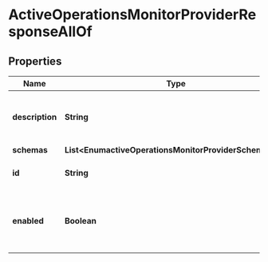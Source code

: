 

# ActiveOperationsMonitorProviderResponseAllOf


## Properties

| Name | Type | Description | Notes |
|------------ | ------------- | ------------- | -------------|
|**description** | **String** | A description for this Monitor Provider |  [optional] |
|**schemas** | **List&lt;EnumactiveOperationsMonitorProviderSchemaUrn&gt;** |  |  [optional] |
|**id** | **String** | Name of the Monitor Provider |  [optional] |
|**enabled** | **Boolean** | Indicates whether the Monitor Provider is enabled for use. |  [optional] |



